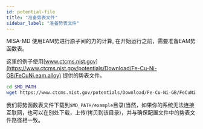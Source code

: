 ```yaml
---
id: potential-file
title: "准备势表文件"
sidebar_label: "准备势表文件"
---
```


MISA-MD 使用EAM势进行原子间的力的计算, 在开始运行之前，需要准备EAM势函数表。

这里的例子使用[www.ctcms.nist.gov](https://www.ctcms.nist.gov/potentials/Download/Fe-Cu-Ni-GB/FeCuNi.eam.alloy) 提供的势表文件。

```bash
cd $MD_PATH
wget https://www.ctcms.nist.gov/potentials/Download/Fe-Cu-Ni-GB/FeCuNi.eam.alloy -O example/FeCuNi.eam.alloy
```
我们将势函数表文件下载到`$MD_PATH/example`目录(当然，如果你的系统无法连接互联网，也可以在别处下载，上传/拷贝到该目录)，并与确保配置文件中的势表文件路径相一致。